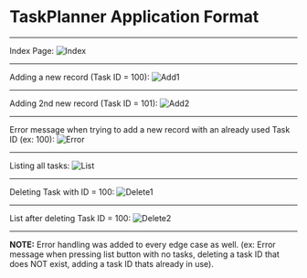 # TaskPlanner Application Format

---

Index Page:
![Index](/Phase3/TaskPlanner/images/tpHome.png)

---

Adding a new record (Task ID = 100):
![Add1](/Phase3/TaskPlanner/images/tpAdd1.png)

---

Adding 2nd new record (Task ID = 101):
![Add2](/Phase3/TaskPlanner/images/tpAdd2.png)


---

Error message when trying to add a new record with an already used Task ID (ex: 100):
![Error](/Phase3/TaskPlanner/images/tpError.png)

---

Listing all tasks:
![List](/Phase3/TaskPlanner/images/tpList.png)

---

Deleting Task with ID = 100:
![Delete1](/Phase3/TaskPlanner/images/tpDelete1.png)

---

List after deleting Task ID = 100:
![Delete2](/Phase3/TaskPlanner/images/tpDelete2.png)

---

**NOTE:** Error handling was added to every edge case as well. (ex: Error message when pressing list button with no tasks, deleting a task ID that does NOT exist, adding a task ID thats already in use).